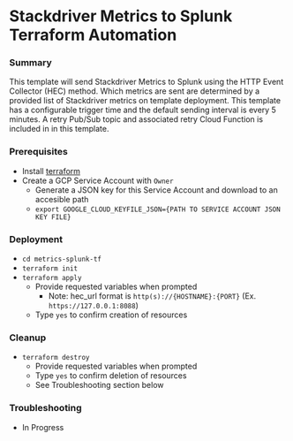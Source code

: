 # Stackdriver Metrics to Splunk Terraform Automation
### Summary
This template will send Stackdriver Metrics to Splunk using the HTTP Event Collector (HEC) method. Which metrics are sent are determined by a provided list of Stackdriver metrics on template deployment. This template has a configurable trigger time and the default sending interval is every 5 minutes. A retry Pub/Sub topic and associated retry Cloud Function is included in in this template.

### Prerequisites
* Install [terraform](https://learn.hashicorp.com/terraform/getting-started/install.html)
* Create a GCP Service Account with `Owner`
	* Generate a JSON key for this Service Account and download to an accesible path
	* `export GOOGLE_CLOUD_KEYFILE_JSON={PATH TO SERVICE ACCOUNT JSON KEY FILE}`

### Deployment
* `cd metrics-splunk-tf`
* `terraform init`
* `terraform apply`
	* Provide requested variables when prompted
		* Note: hec_url format is `http(s)://{HOSTNAME}:{PORT}` (Ex. `https://127.0.0.1:8088`)
	* Type `yes` to confirm creation of resources

### Cleanup
* `terraform destroy`
	* Provide requested variables when prompted
	* Type `yes` to confirm deletion of resources
	* See Troubleshooting section below

### Troubleshooting
* In Progress